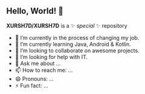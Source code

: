 ## Hello, World! 👋

**XURSH7D/XURSH7D** is a ✨ _special_ ✨ repository

- 🔭 I’m currently in the process of changing my job.
- 🌱 I’m currently learning Java, Android & Kotlin.
- 👯 I’m looking to collaborate on awesome projects.
- 🤔 I’m looking for help with IT.
- 💬 Ask me about ...
- 📫 How to reach me: ...
- 😄 Pronouns: ...
- ⚡ Fun fact: ...

